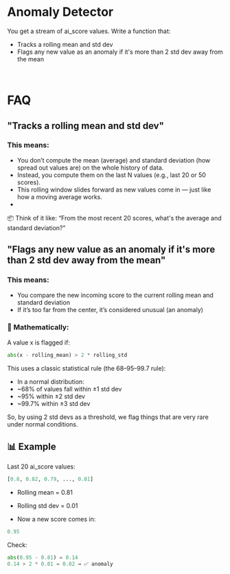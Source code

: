 # Anomaly Detector

You get a stream of ai_score values. Write a function that:
* Tracks a rolling mean and std dev
* Flags any new value as an anomaly if it's more than 2 std dev away from the mean

</br>

# FAQ
## "Tracks a rolling mean and std dev"
### This means:
* You don’t compute the mean (average) and standard deviation (how spread out values are) on the whole history of data.
* Instead, you compute them on the last N values (e.g., last 20 or 50 scores).
* This rolling window slides forward as new values come in — just like how a moving average works.
* 
📦 Think of it like:
“From the most recent 20 scores, what's the average and standard deviation?”


## "Flags any new value as an anomaly if it's more than 2 std dev away from the mean"
### This means:
* You compare the new incoming score to the current rolling mean and standard deviation
* If it’s too far from the center, it’s considered unusual (an anomaly)

### 📏 Mathematically:
A value x is flagged if:
```python
abs(x - rolling_mean) > 2 * rolling_std
```
This uses a classic statistical rule (the 68–95–99.7 rule):
* In a normal distribution:
* ~68% of values fall within ±1 std dev
* ~95% within ±2 std dev
* ~99.7% within ±3 std dev

So, by using 2 std devs as a threshold, we flag things that are very rare under normal conditions.

## 📊 Example
Last 20 ai_score values:

```python
[0.8, 0.82, 0.79, ..., 0.81]
```
* Rolling mean = 0.81
* Rolling std dev = 0.01

* Now a new score comes in:

```python
0.95
```

Check:
```python
abs(0.95 - 0.81) = 0.14
0.14 > 2 * 0.01 = 0.02 → ✅ anomaly
```

